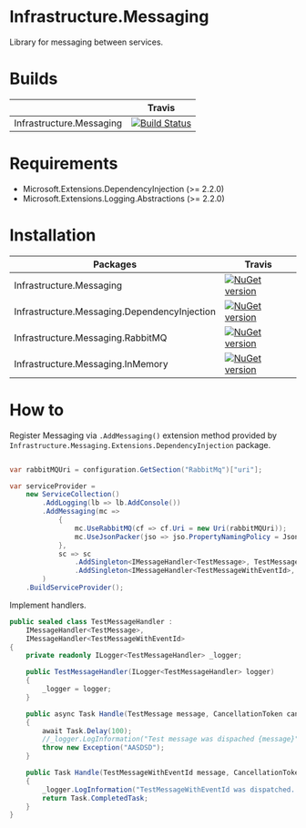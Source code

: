# Infrastructure.Messaging

Library for messaging between services.

# Builds
||Travis|
|--------|--------|
|Infrastructure.Messaging|[![Build Status](https://travis-ci.com/Trapov/Infrastructure.Messaging.svg?branch=master)](https://travis-ci.com/Trapov/Infrastructure.Messaging)|

# Requirements
- Microsoft.Extensions.DependencyInjection (>= 2.2.0)
- Microsoft.Extensions.Logging.Abstractions (>= 2.2.0)

# Installation

|Packages|Travis|
|--------|--------|
|Infrastructure.Messaging|[![NuGet version](https://badge.fury.io/nu/Common.Infrastructure.Messaging.png)](https://badge.fury.io/nu/Common.Infrastructure.Messaging)|
|Infrastructure.Messaging.DependencyInjection|[![NuGet version](https://badge.fury.io/nu/Common.Infrastructure.Messaging.Extensions.DependencyInjection.png)](https://badge.fury.io/nu/Common.Infrastructure.Messaging.Extensions.DependencyInjection.png)|
|Infrastructure.Messaging.RabbitMQ|[![NuGet version](https://badge.fury.io/nu/Common.Infrastructure.Messaging.RabbitMQ.png)](https://badge.fury.io/nu/Common.Infrastructure.Messaging.RabbitMQ)|
|Infrastructure.Messaging.InMemory|[![NuGet version](https://badge.fury.io/nu/Common.Infrastructure.Messaging.InMemory.png)](https://badge.fury.io/nu/Common.Infrastructure.Messaging.InMemory)|




# How to

Register Messaging via `.AddMessaging()` extension method provided by `Infrastructure.Messaging.Extensions.DependencyInjection` package.
```cs

var rabbitMQUri = configuration.GetSection("RabbitMq")["uri"];

var serviceProvider = 
    new ServiceCollection()
        .AddLogging(lb => lb.AddConsole())
        .AddMessaging(mc =>
            {
                mc.UseRabbitMQ(cf => cf.Uri = new Uri(rabbitMQUri));
                mc.UseJsonPacker(jso => jso.PropertyNamingPolicy = JsonNamingPolicy.CamelCase);
            }, 
            sc => sc
                .AddSingleton<IMessageHandler<TestMessage>, TestMessageHandler>()
                .AddSingleton<IMessageHandler<TestMessageWithEventId>, TestMessageHandler>()
        )
    .BuildServiceProvider();
```

Implement handlers.

```cs
public sealed class TestMessageHandler : 
    IMessageHandler<TestMessage>,
    IMessageHandler<TestMessageWithEventId>
{
    private readonly ILogger<TestMessageHandler> _logger;

    public TestMessageHandler(ILogger<TestMessageHandler> logger)
    {
        _logger = logger;
    }

    public async Task Handle(TestMessage message, CancellationToken cancellationToken)
    {
        await Task.Delay(100);
        //_logger.LogInformation("Test message was dispached {message}", message.Ping);
        throw new Exception("AASDSD");
    }

    public Task Handle(TestMessageWithEventId message, CancellationToken cancellationToken)
    {
        _logger.LogInformation("TestMessageWithEventId was dispatched. {eventId}, {text}", message.EventId, message.Text);
        return Task.CompletedTask;
    }
}
```